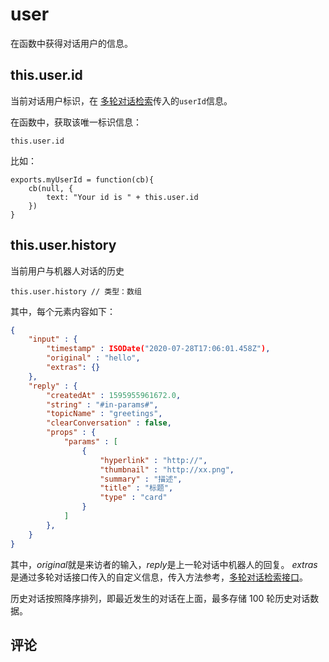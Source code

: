 # user

在函数中获得对话用户的信息。

## this.user.id

当前对话用户标识，在 [多轮对话检索](/products/chatbot-platform/references/sdk/chatbot/chat.html#检索多轮对话)传入的`userId`信息。

在函数中，获取该唯一标识信息：

```函数
this.user.id
```

比如：

```函数
exports.myUserId = function(cb){
    cb(null, {
        text: "Your id is " + this.user.id
    })
}
```

## this.user.history

当前用户与机器人对话的历史

```函数
this.user.history // 类型：数组
```

其中，每个元素内容如下：

```JSON
{
    "input" : {
        "timestamp" : ISODate("2020-07-28T17:06:01.458Z"),
        "original" : "hello",
        "extras": {}
    },
    "reply" : {
        "createdAt" : 1595955961672.0,
        "string" : "#in-params#",
        "topicName" : "greetings",
        "clearConversation" : false,
        "props" : {
            "params" : [
                {
                    "hyperlink" : "http://",
                    "thumbnail" : "http://xx.png",
                    "summary" : "描述",
                    "title" : "标题",
                    "type" : "card"
                }
            ]
        },
    }
}
```

其中，*original*就是来访者的输入，*reply*是上一轮对话中机器人的回复。
*extras* 是通过多轮对话接口传入的自定义信息，传入方法参考，[多轮对话检索接口](/products/chatbot-platform/references/sdk/chatbot/chat.html#检索多轮对话)。

历史对话按照降序排列，即最近发生的对话在上面，最多存储 100 轮历史对话数据。

## 评论

<script src="https://utteranc.es/client.js"
        repo="chatopera/docs"
        issue-term="pathname"
        label="Comment"
        theme="github-light"
        crossorigin="anonymous"
        async>
</script>
